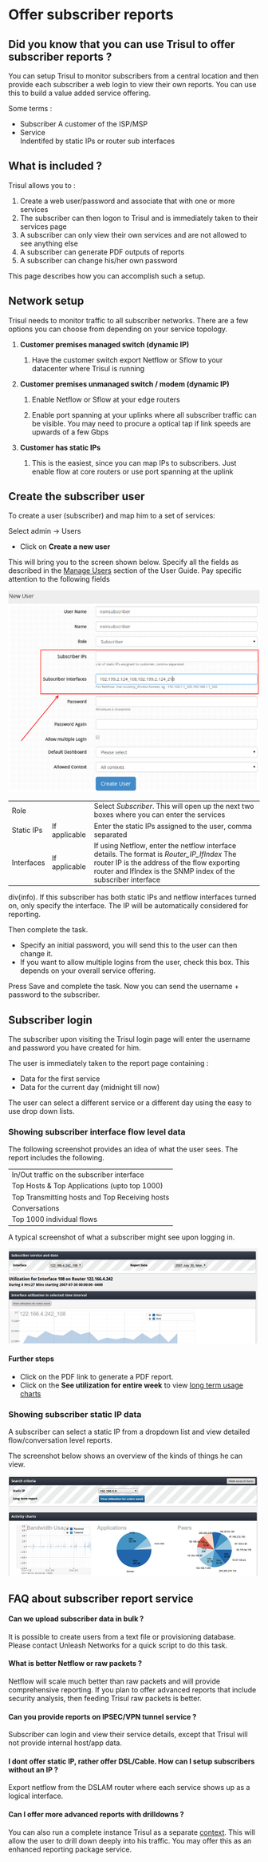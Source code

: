 # Offer subscriber reports

## Did you know that you can use Trisul to offer subscriber reports ?

You can setup Trisul to monitor subscribers from a central location and
then provide each subscriber a web login to view their own reports. You
can use this to build a value added service offering.

Some terms :

- Subscriber 
  A customer of the ISP/MSP
- Service  
  Indentifed by static IPs or router sub interfaces

## What is included ?

Trisul allows you to :  

1. Create a web user/password and associate that with one or more
   services  
2. The subscriber can then logon to Trisul and is immediately taken to
   their services page  
3. A subscriber can only view their own services and are not allowed to
   see anything else  
4. A subscriber can generate PDF outputs of reports  
5. A subscriber can change his/her own password

This page describes how you can accomplish such a setup.

## Network setup

Trisul needs to monitor traffic to all subscriber networks. There are a
few options you can choose from depending on your service topology.

1. **Customer premises managed switch (dynamic IP)**
   
   1. Have the customer switch export Netflow or Sflow to your datacenter
      where Trisul is running

2. **Customer premises unmanaged switch / modem (dynamic IP)**
   
   1. Enable Netflow or Sflow at your edge routers
   
   2. Enable port spanning at your uplinks where all subscriber traffic
      can be visible. You may need to procure a optical tap if link speeds are
      upwards of a few Gbps

3. **Customer has static IPs**
   
   1. This is the easiest, since you can map IPs to subscribers. Just
      enable flow at core routers or use port spanning at the uplink

## Create the subscriber user

To create a user (subscriber) and map him to a set of services:

<span class="command hint">Select admin -\> Users</span>  

- Click on **Create a new user**

This will bring you to the screen shown below. Specify all the fields as
described in the [Manage Users](/docs/ug/webadmin/userroles)
section of the User Guide. Pay specific attention to the following
fields

![](images/subscriber.png)

|            |               |                                                                                                                                                                                                                |
| ---------- | ------------- | -------------------------------------------------------------------------------------------------------------------------------------------------------------------------------------------------------------- |
| Role       |               | Select *Subscriber*. This will open up the next two boxes where you can enter the services                                                                                                                     |
| Static IPs | If applicable | Enter the static IPs assigned to the user, comma separated                                                                                                                                                     |
| Interfaces | If applicable | If using Netflow, enter the netflow interface details. The format is *Router\_IP\_IfIndex* The router IP is the address of the flow exporting router and IfIndex is the SNMP index of the subscriber interface |

div(info). If this subscriber has both static IPs and netflow interfaces
turned on, only specify the interface. The IP will be automatically
considered for reporting.

Then complete the task.  

- Specify an initial password, you will send this to the user can then
  change it.  
- If you want to allow multiple logins from the user, check this box.
  This depends on your overall service offering.

Press Save and complete the task. Now you can send the username +
password to the subscriber.

## Subscriber login

The subscriber upon visiting the Trisul login page will enter the
username and password you have created for him.

The user is immediately taken to the report page containing :  

- Data for the first service  
- Data for the current day (midnight till now)

The user can select a different service or a different day using the
easy to use drop down lists.

### Showing subscriber interface flow level data

The following screenshot provides an idea of what the user sees. The
report includes the following.

|                                                |
| ---------------------------------------------- |
| In/Out traffic on the subscriber interface     |
| Top Hosts & Top Applications (upto top 1000)   |
| Top Transmitting hosts and Top Receiving hosts |
| Conversations                                  |
| Top 1000 individual flows                      |

A typical screenshot of what a subscriber might see upon logging in.

![](images/subscriber_intf.png)

#### Further steps

- Click on the PDF link to generate a PDF report.  
- Click on the **See utilization for entire week** to view [long term
  usage charts](/docs/ug/tools/analyze_item)

### Showing subscriber static IP data

A subscriber can select a static IP from a dropdown list and view
detailed flow/conversation level reports.

The screenshot below shows an overview of the kinds of things he can
view.

![](images/subscriber_ip.png)

## FAQ about subscriber report service

#### Can we upload subscriber data in bulk ?

It is possible to create users from a text file or provisioning
database. Please contact Unleash Networks for a quick script to do this
task.

#### What is better Netflow or raw packets ?

Netflow will scale much better than raw packets and will provide
comprehensive reporting. If you plan to offer advanced reports that
include security analysis, then feeding Trisul raw packets is better.

#### Can you provide reports on IPSEC/VPN tunnel service ?

Subscriber can login and view their service details, except that Trisul
will not provide internal host/app data.

#### I dont offer static IP, rather offer DSL/Cable. How can I setup subscribers without an IP ?

Export netflow from the DSLAM router where each service shows up as a
logical interface.

#### Can I offer more advanced reports with drilldowns ?

You can also run a complete instance Trisul as a separate
[context](/docs/ug/domain/index#contexts). This will allow the user
to drill down deeply into his traffic. You may offer this as an enhanced
reporting package service.
